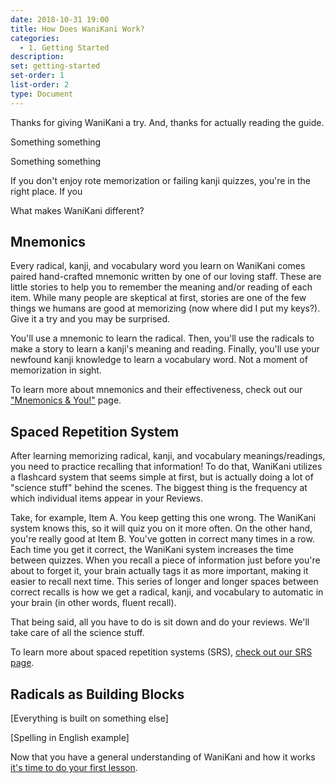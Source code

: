 ```yaml
---
date: 2018-10-31 19:00
title: How Does WaniKani Work?
categories:
  - 1. Getting Started
description:
set: getting-started
set-order: 1
list-order: 2
type: Document
---
```


Thanks for giving WaniKani a try. And, thanks for actually reading the guide.

Something something

Something something

If you don't enjoy rote memorization or failing kanji quizzes, you're in the right place. If you



What makes WaniKani different?

## Mnemonics

Every radical, kanji, and vocabulary word you learn on WaniKani comes paired hand-crafted mnemonic written by one of our loving staff. These are little stories to help you to remember the meaning and/or reading of each item. While many people are skeptical at first, stories are one of the few things we humans are good at memorizing (now where did I put my keys?). Give it a try and you may be surprised.

You'll use a mnemonic to learn the radical. Then, you'll use the radicals to make a story to learn a kanji's meaning and reading. Finally, you'll use your newfound kanji knowledge to learn a vocabulary word. Not a moment of memorization in sight.

To learn more about mnemonics and their effectiveness, check out our ["Mnemonics & You!"](#) page.

## Spaced Repetition System

After learning memorizing radical, kanji, and vocabulary meanings/readings, you need to practice recalling that information! To do that, WaniKani utilizes a flashcard system that seems simple at first, but is actually doing a lot of "science stuff" behind the scenes. The biggest thing is the frequency at which individual items appear in your Reviews.

Take, for example, Item A. You keep getting this one wrong. The WaniKani system knows this, so it will quiz you on it more often. On the other hand, you're really good at Item B. You've gotten in correct many times in a row. Each time you get it correct, the WaniKani system increases the time between quizzes. When you recall a piece of information just before you're about to forget it, your brain actually tags it as more important, making it easier to recall next time. This series of longer and longer spaces between correct recalls is how we get a radical, kanji, and vocabulary to automatic in your brain (in other words, fluent recall).

That being said, all you have to do is sit down and do your reviews. We'll take care of all the science stuff.

To learn more about spaced repetition systems (SRS), [check out our SRS page](#).

## Radicals as Building Blocks

[Everything is built on something else]

[Spelling in English example]

Now that you have a general understanding of WaniKani and how it works [it's time to do your first lesson](/1.%20getting%20started/first-lesson/).
